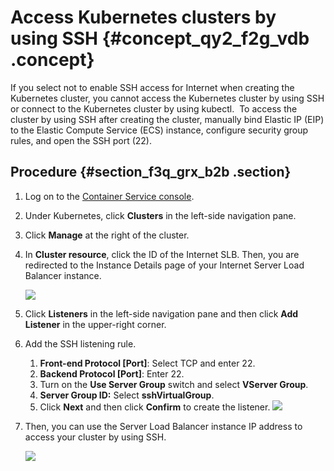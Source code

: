 # Access Kubernetes clusters by using SSH {#concept_qy2_f2g_vdb .concept}

If you select not to enable SSH access for Internet when creating the Kubernetes cluster, you cannot access the Kubernetes cluster by using SSH or connect to the Kubernetes cluster by using kubectl.  To access the cluster by using SSH after creating the cluster, manually bind Elastic IP \(EIP\) to the Elastic Compute Service \(ECS\) instance, configure security group rules, and open the SSH port \(22\).

## Procedure {#section_f3q_grx_b2b .section}

1.  Log on to the [Container Service console](https://partners-intl.console.aliyun.com/#/cs).
2.  Under Kubernetes, click **Clusters** in the left-side navigation pane.
3.  Click **Manage** at the right of the cluster.
4.  In **Cluster resource**, click the ID of the Internet SLB. Then, you are redirected to the Instance Details page of your Internet Server Load Balancer instance.

    ![](http://static-aliyun-doc.oss-cn-hangzhou.aliyuncs.com/assets/img/6882/1993_en-US.png)

5.  Click **Listeners** in the left-side navigation pane and then click **Add Listener** in the upper-right corner.
6.  Add the SSH listening rule.

    1.  **Front-end Protocol \[Port\]**: Select TCP and enter 22.
    2.  **Backend Protocol \[Port\]**: Enter 22.
    3.  Turn on the **Use Server Group** switch and select **VServer Group**.
    4.  **Server Group ID:** Select **sshVirtualGroup**.
    5.  Click **Next** and then click **Confirm** to create the listener.
    ![](http://static-aliyun-doc.oss-cn-hangzhou.aliyuncs.com/assets/img/6882/1990_en-US.png)

7.  Then, you can use the Server Load Balancer instance IP address to access your cluster by using SSH.

    ![](http://static-aliyun-doc.oss-cn-hangzhou.aliyuncs.com/assets/img/6882/1991_en-US.png)


